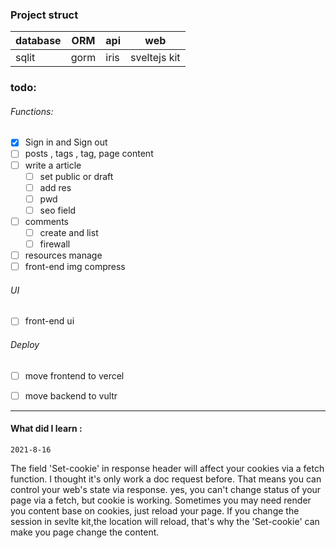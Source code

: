 ### Project struct
| database | ORM |  api | web |
|------------|--------|--------------|----|
|sqlit | gorm | iris | sveltejs kit|

### todo:
###### Functions:
- [x] Sign in and Sign out
- [ ] posts , tags , tag, page content
- [ ]  write a article   
    - [ ]  set public or draft  
    - [ ]  add res  
    - [ ]  pwd  
    - [ ]  seo field 
- [ ] comments 
    - [ ] create and list
    - [ ] firewall
- [ ] resources manage    
- [ ] front-end img compress
###### UI  
- [ ] front-end ui
###### Deploy
- [ ] move frontend to vercel 
- [ ] move backend to vultr 
 


 ---

#### What did I learn :
```2021-8-16```

The field 'Set-cookie' in response header  will affect your cookies via a fetch
function. I thought it's only work a doc request before. That means you can 
control your web's state via response. yes, you can't change status of your 
page via a fetch, but cookie is working. Sometimes you may need render 
you content base on cookies, just reload your page. If you change the session 
in sevlte kit,the location will reload, that's why the 'Set-cookie' can make 
you page change the content.
